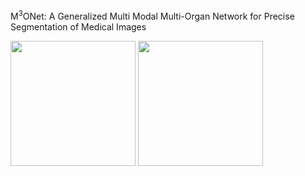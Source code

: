 M<sup>3</sup>ONet: A Generalized Multi Modal Multi-Organ Network for Precise Segmentation of Medical Images



<img src="https://github.com/Snehashis100/M3ONet/blob/main/media/input_imgs.gif" width="200" height="200">
<img src="https://github.com/Snehashis100/M3ONet/blob/main/media/output_imgs.gif" width="200" height="200">
